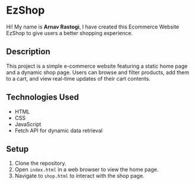 # EzShop

Hi! My name is **Arnav Rastogi**, I have created this Ecommerce Website EzShop to give users a better shopping experience.


## Description
This project is a simple e-commerce website featuring a static home page and a dynamic shop page. Users can browse and filter products, add them to a cart, and view real-time updates of their cart contents.

## Technologies Used
- HTML
- CSS
- JavaScript
- Fetch API for dynamic data retrieval

## Setup
1. Clone the repository.
2. Open `index.html` in a web browser to view the home page.
3. Navigate to `shop.html` to interact with the shop page.








